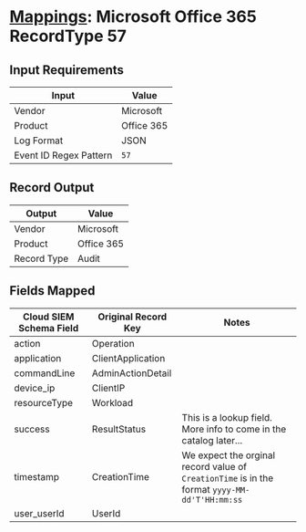 # [Mappings](README.md): Microsoft Office 365 RecordType 57

## Input Requirements

|Input|Value|
|-----|-----|
|Vendor|Microsoft|
|Product|Office 365|
|Log Format|JSON|
|Event ID Regex Pattern|`57`|

## Record Output

|Output|Value|
|------|-----|
|Vendor|Microsoft|
|Product|Office 365|
|Record Type|Audit|

## Fields Mapped

|Cloud SIEM Schema Field|Original Record Key|Notes|
|-----------------------|-------------------|-----|
|action|Operation||
|application|ClientApplication||
|commandLine|AdminActionDetail||
|device_ip|ClientIP||
|resourceType|Workload||
|success|ResultStatus|This is a lookup field. More info to come in the catalog later...|
|timestamp|CreationTime|We expect the orginal record value of `CreationTime` is in the format `yyyy-MM-dd'T'HH:mm:ss`|
|user_userId|UserId||

